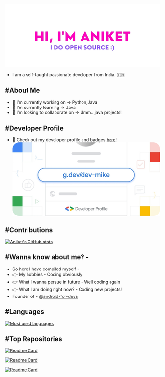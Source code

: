 <img src = "./assests/profile.png">

- I am a self-taught passionate developer from India. 🇮🇳

## #About Me

- 🔭 I’m currently working on -> Python,Java
- 🌱 I’m currently learning -> Java
- 👯 I’m looking to collaborate on -> Umm.. java projects!

## #Developer Profile
- 🤖 Check out my developer profile and badges [here](https://g.dev/dev-mike)!
<a href = "https://g.dev/dev-mike"><img src = "./assests/gdev.png"> </a>



## #Contributions
[![Aniket's GitHub stats](https://github-readme-stats.vercel.app/api?username=DevMike123&count_private=true&show_icons=true&theme=locale)](https://github.com/DevMike123/)


## #Wanna know about me? -
- So here I have compiled myself -
- 👉 My hobbies - Coding obviously
- 👉 What I wanna persue in future - Well coding again
- 👉 What I am doing right now? - Coding new projects!
- Founder of - [@android-for-devs](https://github.com/android-for-devs)

## #Languages 

[![Most used languages](https://github-readme-stats.vercel.app/api/top-langs/?username=DevMike123&langs_count=30&theme=locale&layout=compact)](https://github.com/DevMike123/)

## #Top Repositories
[![Readme Card](https://github-readme-stats.vercel.app/api/pin/?username=mango-solutions&repo=unicord.js)](https://github.com/mango-solutions/unicord.js)

[![Readme Card](https://github-readme-stats.vercel.app/api/pin/?username=DevMike123&repo=Jarvis)](https://github.com/DevMike123/Jarvis)

[![Readme Card](https://github-readme-stats.vercel.app/api/pin/?username=DevMike123&repo=Flash)](https://github.com/DevMike123/Flash)
